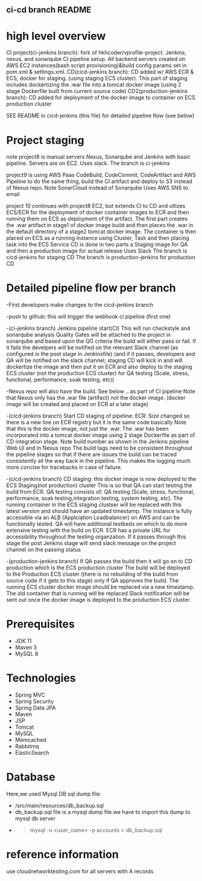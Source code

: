 ## ci-cd branch README 

# high level overview
CI project(ci-jenkins branch): fork of hkhcoder/vprofile-project. Jenkins, nexus, and sonarqube CI pipeline setup. All backend servers created on AWS EC2 instances(bash script provisioning)&build config params set in pom.xml & settings.xml. 
CD(cicd-jenkins branch): CD added w/ AWS ECR & ECS, docker for staging. (using staging ECS cluster). This part of staging includes dockertizing the .war file into a tomcat docker image (using 2 stage Dockerfile built from current source code)
CD2(production-jenkins branch): CD added for deployment of the docker image to container on ECS production cluster

SEE README in cicd-jenkins (this file) for detailed pipeline flow (see below)


# Project staging
note project8 is manual servers Nexus, Sonarqube and Jenkins with basic pipeline. Servers are on EC2.
Uses slack. 
The branch is ci-jenkins

project9 is using  AWS Paas CodeBuild, CodeCommit, CodeArtifact and AWS Pipeline to do the same thing, build the CI artifact and deploy to S3 instead of Nexus repo. Note SonarCloud instead of Sonarqube
Uses AWS SNS to email

project 10 continues with project8 EC2, but extends CI to CD and utlizes ECS/ECR for the deployment of docker container images to ECR and then running them on ECS as deployment of the artifact.  The first part creates the .war artifact in stage1 of docker image build and then places the .war in the default directory of a stage2 tomcat docker image.   The container is then placed on ECS as a running instance using Cluster, Task and then placing task into the ECS Service
CD is done in two parts a Staging image for QA and then a production image for actual release
Uses Slack
The branch is cicd-jenkins for staging CD
The branch is production-jenkins for production CD


# Detailed pipeline flow per branch
-First developers make changes to the cicd-jenkins branch

-push to github: this will trigger the webhook ci pipeline (first one)

-(ci-jenkins branch) Jenkins pipeline start(CI)
This will run checkstyle and sonarqube analysis 
Quality Gates will be attached to the project in sonarqube and based upon the QG criteria the build will either pass or fail. If it fails the develpers will be notified on the relevant Slack channel (as configured in the post stage in Jenkinsfile)
(and if it passes, developers and QA will be notified on the slack channel; staging CD will kick in and  will dockertize the image and then put it on ECR and also deploy to the staging ECS cluster (not the production ECS cluster) for QA testing (Scale, stress, functional, performance, soak testing, etc))

-Nexus repo will also have the build. See below ...as part of CI pipeline
Note that Nexus only has the .war file (artifact) not the docker image. (docker image will be created and placed on ECR at a later stage)

-(cicd-jenkins branch) Start CD staging of pipeline: ECR: Size changed so there is a new line on ECR registry but it is the same code basically
Note that this is the docker image, not just the .war. The .war has been incorporated into a tomcat docker image using 2 stage Dockerfile as part of CD integration stage.
Note build number as shown in the Jenkins pipeline Web UI  and in Nexus repo 
The build tags need to be consistent throughout the pipeline stages so that if there are issues the build can be traced consistently all the way back in the pipeline. This makes the logging much more concise for tracebacks in case of failure.

-(cicd-jenkins branch) CD staging: this docker image is now deployed to the ECS Staging(not production) cluster
This is so that QA can start testing the build from ECR. QA testing consists of: QA testing (Scale, stress, functional, performance, soak testing,integration testing, system testing,  etc). The running container in the ECS staging clustser will be replaced with this latest version and should have an updated timestamp.  The instance is fully accessible via an ALB (Applciation Loadbalancer) on AWS and can be functionally tested. QA will have additional testbeds on which to do more extensive testing with the build on ECR.  ECR has a private URL for accessibility throughout the testing organzation.
If it passes through this stage the post Jenkins stage will send slack message on the project channel on the passing status

-(production-jenkins branch) If QA passes the build then it will go on to CD production which is the ECS production cluster
The build will be deployed to the Production ECS cluster (there is no rebuilding of the build from source code if it gets to this stage) only if QA approves the build.
The running ECS cluster docker image should be replaced via a new timestamp. The old container that is running will be replaced
Slack notification will be sent out once the docker image is deployed to the production ECS cluster.
















# Prerequisites
- JDK 11 
- Maven 3 
- MySQL 8

# Technologies 
- Spring MVC
- Spring Security
- Spring Data JPA
- Maven
- JSP
- Tomcat
- MySQL
- Memcached
- Rabbitmq
- ElasticSearch
# Database
Here,we used Mysql DB 
sql dump file:
- /src/main/resources/db_backup.sql
- db_backup.sql file is a mysql dump file.we have to import this dump to mysql db server
- > mysql -u <user_name> -p accounts < db_backup.sql

# reference information
use cloudnetworktesting.com for all servers with A records


